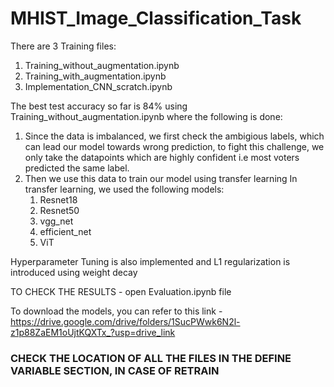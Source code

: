 # MHIST_Image_Classification_Task


There are 3 Training files:
1. Training_without_augmentation.ipynb
2. Training_with_augmentation.ipynb
3. Implementation_CNN_scratch.ipynb

The best test accuracy so far is 84% using Training_without_augmentation.ipynb where the following is done:
1. Since the data is imbalanced, we first check the ambigious labels, which can lead our model towards wrong prediction, to fight this challenge, we only take the datapoints which are highly confident i.e most voters predicted the same label.
2. Then we use this data to train our model using transfer learning
  In transfer learning, we used the following models:
    1. Resnet18
    2. Resnet50
    3. vgg_net
    4. efficient_net
    5. ViT

Hyperparameter Tuning is also implemented and L1 regularization is introduced using weight decay

TO CHECK THE RESULTS - open Evaluation.ipynb file

To download the models, you can refer to this link - https://drive.google.com/drive/folders/1SucPWwk6N2l-z1p88ZaEM1oUjtKQXTx_?usp=drive_link

### CHECK THE LOCATION OF ALL THE FILES IN THE DEFINE VARIABLE SECTION, IN CASE OF RETRAIN
